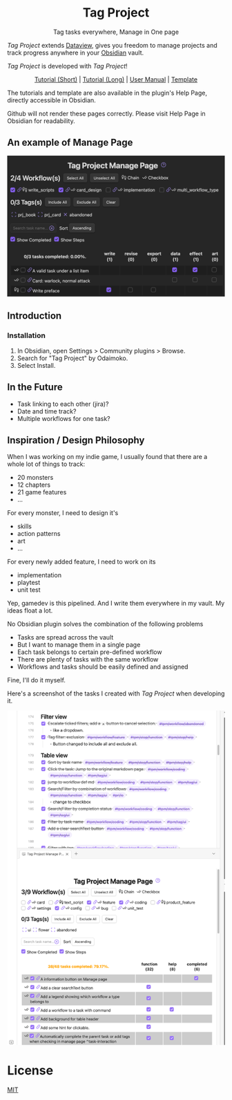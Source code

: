 <h1 align="center">Tag Project</h1>
<p align="center">Tag tasks everywhere, Manage in One page</p>

*Tag Project* extends [Dataview](https://github.com/blacksmithgu/obsidian-dataview), gives you freedom to manage
projects and track progress anywhere in your [Obsidian](https://obsidian.md/) vault.

*Tag Project* is developed with *Tag Project*!


<p align="center"><a href="/docs/tutorial-short.md">Tutorial (Short)</a> | <a href="/docs/tutorial-long.md">Tutorial (Long)</a> | <a href="/docs/user_manual.md">User Manual</a> | <a href="/docs/template.md">Template</a></p>

The tutorials and template are also available in the plugin's Help Page, directly accessible in Obsidian.

Github will not render these pages correctly. Please visit Help Page in Obsidian for readability.

## An example of Manage Page

![Alt text](docs/manage-page-example.png)

## Introduction

### Installation

1. In Obsidian, open Settings > Community plugins > Browse.
1. Search for "Tag Project" by Odaimoko.
1. Select Install.

## In the Future

- Task linking to each other (jira)?
- Date and time track?
- Multiple workflows for one task?

## Inspiration / Design Philosophy

When I was working on my indie game, I usually found that there are a whole lot of things to track:

- 20 monsters
- 12 chapters
- 21 game features
- ...

For every monster, I need to design it's

- skills
- action patterns
- art
- ...

For every newly added feature, I need to work on its

- implementation
- playtest
- unit test

Yep, gamedev is this pipelined.
And I write them everywhere in my vault. My ideas float a lot.

No Obsidian plugin solves the combination of the following problems

- Tasks are spread across the vault
- But I want to manage them in a single page
- Each task belongs to certain pre-defined workflow
- There are plenty of tasks with the same workflow
- Workflows and tasks should be easily defined and assigned

Fine, I'll do it myself.

Here's a screenshot of the tasks I created with *Tag Project* when developing it.

![Tag Project Development](docs/image.png)

# License

[MIT](LICENSE)